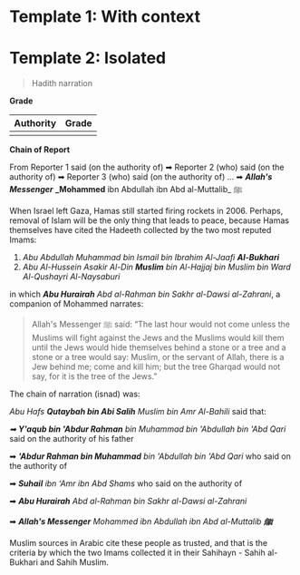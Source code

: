 # Template 1: With context

# Template 2: Isolated

> Hadith narration

**Grade**

| Authority | Grade |
| --------- | ----- |
|           |       |
**Chain of Report**

From Reporter 1 said (on the authority of)
➡ Reporter 2 (who) said (on the authority of)
➡ Reporter 3 (who) said (on the authority of)
...
➡ **_Allah's Messenger_** **_Mohammed** ibn Abdullah ibn Abd al-Muttalib_ ﷺ


When Israel left Gaza, Hamas still started firing rockets in 2006. Perhaps, removal of Islam will be the only thing that leads to peace, because Hamas themselves have cited the Hadeeth collected by the two most reputed Imams:

1. _Abu Abdullah Muhammad bin Ismail bin Ibrahim Al-Jaafi_ **_Al-Bukhari_**
2. _Abu Al-Hussein Asakir Al-Din_ **_Muslim_** _bin Al-Hajjaj bin Muslim bin Ward Al-Qushayri Al-Naysaburi_

in which **_Abu Hurairah_** _Abd al-Rahman bin Sakhr al-Dawsi al-Zahrani_, a companion of Mohammed narrates:

> Allah's Messenger ﷺ said: “The last hour would not come unless the Muslims will fight against the Jews and the Muslims would kill them until the Jews would hide themselves behind a stone or a tree and a stone or a tree would say: Muslim, or the servant of Allah, there is a Jew behind me; come and kill him; but the tree Gharqad would not say, for it is the tree of the Jews.”

The chain of narration (isnad) was:

_Abu Hafs_ **_Qutaybah bin Abi Salih_** _Muslim bin Amr Al-Bahili_ said that:

_➡_ **_Y'aqub bin 'Abdur Rahman_** _bin Muhammad bin 'Abdullah bin 'Abd Qari_ said on the authority of his father

➡ **_'Abdur Rahman bin Muhammad_** _bin 'Abdullah bin 'Abd Qari_ who said on the authority of

➡ **_Suhail_** _ibn ‘Amr ibn Abd Shams_ who said on the authority of

➡ **_Abu Hurairah_** _Abd al-Rahman bin Sakhr al-Dawsi al-Zahrani_

➡ **_Allah's Messenger_** _Mohammed ibn Abdullah ibn Abd al-Muttalib_ **_ﷺ_**

Muslim sources in Arabic cite these people as trusted, and that is the criteria by which the two Imams collected it in their Sahihayn - Sahih al-Bukhari and Sahih Muslim.